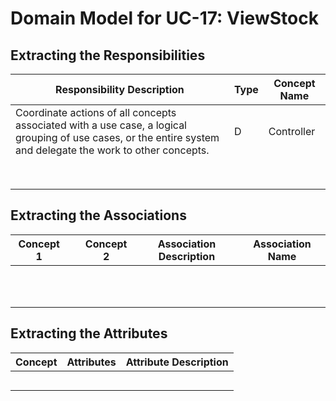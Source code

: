 # Domain Model for UC-17: ViewStock

## Extracting the Responsibilities

| Responsibility Description                                   | Type | Concept Name |
| ------------------------------------------------------------ | ---- | ------------ |
| Coordinate actions of all concepts associated with a use case, a logical grouping of use cases, or the entire system and delegate the work to other concepts. | D    | Controller   |
|                                                              |      |              |
|                                                              |      |              |
|                                                              |      |              |
|                                                              |      |              |
|                                                              |      |              |
|                                                              |      |              |
|                                                              |      |              |
|                                                              |      |              |

## Extracting the Associations

| Concept 1 |      | Concept 2 | Association Description | Association Name |
| --------- | ---- | --------- | ----------------------- | ---------------- |
|           |      |           |                         |                  |
|           |      |           |                         |                  |
|           |      |           |                         |                  |
|           |      |           |                         |                  |
|           |      |           |                         |                  |
|           |      |           |                         |                  |
|           |      |           |                         |                  |
|           |      |           |                         |                  |
|           |      |           |                         |                  |
|           |      |           |                         |                  |
|           |      |           |                         |                  |

## Extracting the Attributes

| Concept | Attributes | Attribute Description |
| ------- | ---------- | --------------------- |
|         |            |                       |
|         |            |                       |
|         |            |                       |
|         |            |                       |
|         |            |                       |
